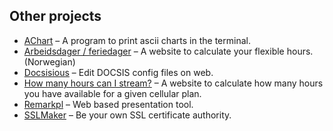 Other projects
--------------

*   [AChart](https://github.com/jhthorsen/app-achart) – A program to print ascii charts in the terminal.
*   [Arbeidsdager / feriedager](/arbeidsdager.html) – A website to calculate your flexible hours. (Norwegian)
*   [Docsisious](https://thorsen.pm/docsisious) – Edit DOCSIS config files on web.
*   [How many hours can I stream?](/how-many-hours-can-i-stream.html) – A website to calculate how many hours you have available for a given cellular plan.
*   [Remarkpl](https://github.com/jhthorsen/app-remarkpl) – Web based presentation tool.
*   [SSLMaker](https://github.com/jhthorsen/app-sslmaker) – Be your own SSL certificate authority.
